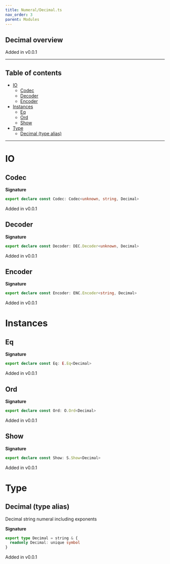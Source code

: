 ```yaml
---
title: Numeral/Decimal.ts
nav_order: 3
parent: Modules
---
```


## Decimal overview

Added in v0.0.1

---

<h2 class="text-delta">Table of contents</h2>

- [IO](#io)
  - [Codec](#codec)
  - [Decoder](#decoder)
  - [Encoder](#encoder)
- [Instances](#instances)
  - [Eq](#eq)
  - [Ord](#ord)
  - [Show](#show)
- [Type](#type)
  - [Decimal (type alias)](#decimal-type-alias)

---

# IO

## Codec

**Signature**

```ts
export declare const Codec: Codec<unknown, string, Decimal>
```

Added in v0.0.1

## Decoder

**Signature**

```ts
export declare const Decoder: DEC.Decoder<unknown, Decimal>
```

Added in v0.0.1

## Encoder

**Signature**

```ts
export declare const Encoder: ENC.Encoder<string, Decimal>
```

Added in v0.0.1

# Instances

## Eq

**Signature**

```ts
export declare const Eq: E.Eq<Decimal>
```

Added in v0.0.1

## Ord

**Signature**

```ts
export declare const Ord: O.Ord<Decimal>
```

Added in v0.0.1

## Show

**Signature**

```ts
export declare const Show: S.Show<Decimal>
```

Added in v0.0.1

# Type

## Decimal (type alias)

Decimal string numeral including exponents

**Signature**

```ts
export type Decimal = string & {
  readonly Decimal: unique symbol
}
```

Added in v0.0.1
